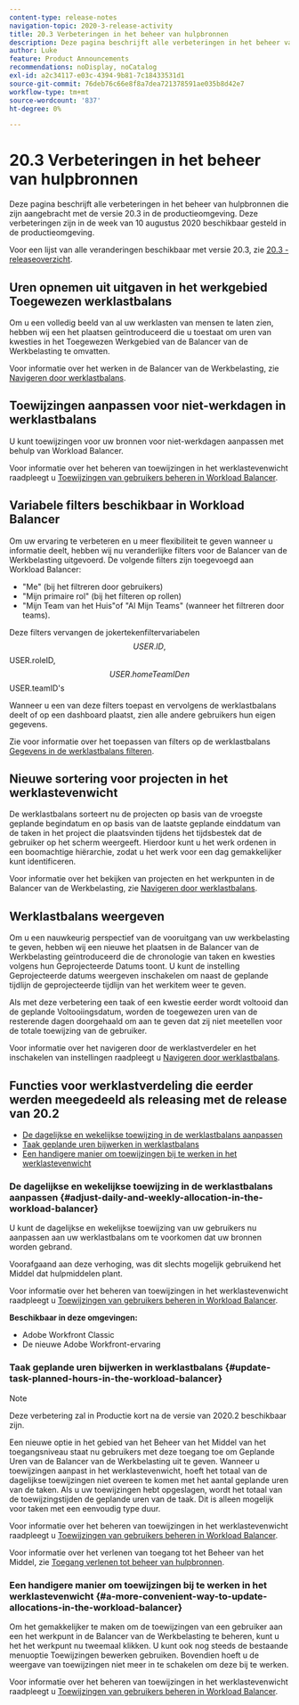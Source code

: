 ```yaml
---
content-type: release-notes
navigation-topic: 2020-3-release-activity
title: 20.3 Verbeteringen in het beheer van hulpbronnen
description: Deze pagina beschrijft alle verbeteringen in het beheer van hulpbronnen die zijn aangebracht met de versie 20.3 in de productieomgeving. Deze verbeteringen zijn in de week van 10 augustus 2020 beschikbaar gesteld in de productieomgeving.
author: Luke
feature: Product Announcements
recommendations: noDisplay, noCatalog
exl-id: a2c34117-e03c-4394-9b81-7c18433531d1
source-git-commit: 76deb76c66e8f8a7dea721378591ae035b8d42e7
workflow-type: tm+mt
source-wordcount: '837'
ht-degree: 0%

---
```


# 20.3 Verbeteringen in het beheer van hulpbronnen

Deze pagina beschrijft alle verbeteringen in het beheer van hulpbronnen die zijn aangebracht met de versie 20.3 in de productieomgeving. Deze verbeteringen zijn in de week van 10 augustus 2020 beschikbaar gesteld in de productieomgeving.

Voor een lijst van alle veranderingen beschikbaar met versie 20.3, zie [20.3 - releaseoverzicht](../../../product-announcements/product-releases/20.3-release-activity/20.3-release-overview.md).

## Uren opnemen uit uitgaven in het werkgebied Toegewezen werklastbalans

Om u een volledig beeld van al uw werklasten van mensen te laten zien, hebben wij een het plaatsen geïntroduceerd die u toestaat om uren van kwesties in het Toegewezen Werkgebied van de Balancer van de Werkbelasting te omvatten.

Voor informatie over het werken in de Balancer van de Werkbelasting, zie [Navigeren door werklastbalans](../../../resource-mgmt/workload-balancer/navigate-the-workload-balancer.md).

## Toewijzingen aanpassen voor niet-werkdagen in werklastbalans

U kunt toewijzingen voor uw bronnen voor niet-werkdagen aanpassen met behulp van Workload Balancer.

Voor informatie over het beheren van toewijzingen in het werklastevenwicht raadpleegt u [Toewijzingen van gebruikers beheren in Workload Balancer](../../../resource-mgmt/workload-balancer/manage-user-allocations-workload-balancer.md).

## Variabele filters beschikbaar in Workload Balancer

Om uw ervaring te verbeteren en u meer flexibiliteit te geven wanneer u informatie deelt, hebben wij nu veranderlijke filters voor de Balancer van de Werkbelasting uitgevoerd. De volgende filters zijn toegevoegd aan Workload Balancer:

* &quot;Me&quot; (bij het filtreren door gebruikers)
* &quot;Mijn primaire rol&quot; (bij het filteren op rollen)
* &quot;Mijn Team van het Huis&quot;of &quot;Al Mijn Teams&quot; (wanneer het filtreren door teams).

Deze filters vervangen de jokertekenfiltervariabelen $$USER.ID, $$USER.roleID, $$USER.homeTeamID en $$USER.teamID&#39;s

Wanneer u een van deze filters toepast en vervolgens de werklastbalans deelt of op een dashboard plaatst, zien alle andere gebruikers hun eigen gegevens.

Zie voor informatie over het toepassen van filters op de werklastbalans [Gegevens in de werklastbalans filteren](../../../resource-mgmt/workload-balancer/filter-information-workload-balancer.md).

## Nieuwe sortering voor projecten in het werklastevenwicht

De werklastbalans sorteert nu de projecten op basis van de vroegste geplande begindatum en op basis van de laatste geplande einddatum van de taken in het project die plaatsvinden tijdens het tijdsbestek dat de gebruiker op het scherm weergeeft. Hierdoor kunt u het werk ordenen in een boomachtige hiërarchie, zodat u het werk voor een dag gemakkelijker kunt identificeren.

Voor informatie over het bekijken van projecten en het werkpunten in de Balancer van de Werkbelasting, zie [Navigeren door werklastbalans](../../../resource-mgmt/workload-balancer/navigate-the-workload-balancer.md).

## Werklastbalans weergeven

Om u een nauwkeurig perspectief van de vooruitgang van uw werkbelasting te geven, hebben wij een nieuwe het plaatsen in de Balancer van de Werkbelasting geïntroduceerd die de chronologie van taken en kwesties volgens hun Geprojecteerde Datums toont. U kunt de instelling Geprojecteerde datums weergeven inschakelen om naast de geplande tijdlijn de geprojecteerde tijdlijn van het werkitem weer te geven.

Als met deze verbetering een taak of een kwestie eerder wordt voltooid dan de geplande Voltooiingsdatum, worden de toegewezen uren van de resterende dagen doorgehaald om aan te geven dat zij niet meetellen voor de totale toewijzing van de gebruiker.

Voor informatie over het navigeren door de werklastverdeler en het inschakelen van instellingen raadpleegt u [Navigeren door werklastbalans](../../../resource-mgmt/workload-balancer/navigate-the-workload-balancer.md).

## Functies voor werklastverdeling die eerder werden meegedeeld als releasing met de release van 20.2

* [De dagelijkse en wekelijkse toewijzing in de werklastbalans aanpassen](#adjust-daily-and-weekly-allocation-in-the-workload-balancer)
* [Taak geplande uren bijwerken in werklastbalans](#update-task-planned-hours-in-the-workload-balancer)
* [Een handigere manier om toewijzingen bij te werken in het werklastevenwicht](#a-more-convenient-way-to-update-allocations-in-the-workload-balancer)

### De dagelijkse en wekelijkse toewijzing in de werklastbalans aanpassen {#adjust-daily-and-weekly-allocation-in-the-workload-balancer}

U kunt de dagelijkse en wekelijkse toewijzing van uw gebruikers nu aanpassen aan uw werklastbalans om te voorkomen dat uw bronnen worden gebrand.

Voorafgaand aan deze verhoging, was dit slechts mogelijk gebruikend het Middel dat hulpmiddelen plant.

Voor informatie over het beheren van toewijzingen in het werklastevenwicht raadpleegt u [Toewijzingen van gebruikers beheren in Workload Balancer](../../../resource-mgmt/workload-balancer/manage-user-allocations-workload-balancer.md).

**Beschikbaar in deze omgevingen:**

* Adobe Workfront Classic
* De nieuwe Adobe Workfront-ervaring

### Taak geplande uren bijwerken in werklastbalans {#update-task-planned-hours-in-the-workload-balancer}

>[!NOTE]
>
>Deze verbetering zal in Productie kort na de versie van 2020.2 beschikbaar zijn.

Een nieuwe optie in het gebied van het Beheer van het Middel van het toegangsniveau staat nu gebruikers met deze toegang toe om Geplande Uren van de Balancer van de Werkbelasting uit te geven. Wanneer u toewijzingen aanpast in het werklastevenwicht, hoeft het totaal van de dagelijkse toewijzingen niet overeen te komen met het aantal geplande uren van de taken. Als u uw toewijzingen hebt opgeslagen, wordt het totaal van de toewijzingstijden de geplande uren van de taak. Dit is alleen mogelijk voor taken met een eenvoudig type duur.

Voor informatie over het beheren van toewijzingen in het werklastevenwicht raadpleegt u [Toewijzingen van gebruikers beheren in Workload Balancer](../../../resource-mgmt/workload-balancer/manage-user-allocations-workload-balancer.md).

Voor informatie over het verlenen van toegang tot het Beheer van het Middel, zie [Toegang verlenen tot beheer van hulpbronnen](../../../administration-and-setup/add-users/configure-and-grant-access/grant-access-resource-management.md).

### Een handigere manier om toewijzingen bij te werken in het werklastevenwicht {#a-more-convenient-way-to-update-allocations-in-the-workload-balancer}

Om het gemakkelijker te maken om de toewijzingen van een gebruiker aan een het werkpunt in de Balancer van de Werkbelasting te beheren, kunt u het het werkpunt nu tweemaal klikken. U kunt ook nog steeds de bestaande menuoptie Toewijzingen bewerken gebruiken. Bovendien hoeft u de weergave van toewijzingen niet meer in te schakelen om deze bij te werken.

Voor informatie over het beheren van toewijzingen in het werklastevenwicht raadpleegt u [Toewijzingen van gebruikers beheren in Workload Balancer](../../../resource-mgmt/workload-balancer/manage-user-allocations-workload-balancer.md).
